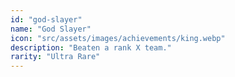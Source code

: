 ```yaml
---
id: "god-slayer"
name: "God Slayer"
icon: "src/assets/images/achievements/king.webp"
description: "Beaten a rank X team."
rarity: "Ultra Rare"
---
```

